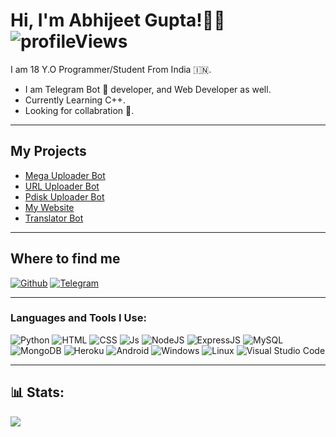 # Hi, I'm Abhijeet Gupta!👨‍💻 <img src="https://komarev.com/ghpvc/?username=AJTimePyro&label=Profile Views&color=blue&style=plastic" alt="profileViews" />

I am 18 Y.O Programmer/Student From India 🇮🇳.

- I am Telegram Bot 🤖 developer, and Web Developer as well.
- Currently Learning C++.
- Looking for collabration 💪.

---
## My Projects

- <a href="https://github.com/AJPyroVerse/MegaUploaderbot">Mega Uploader Bot</a>
- <a href="https://github.com/AJPyroVerse/URL_Uploader_Bot">URL Uploader Bot</a>
- <a href="https://github.com/AJTimePyro/PdiskUploaderBot">Pdisk Uploader Bot</a>
- <a href="https://ajtimepyro.herokuapp.com/">My Website</a>
- <a href="https://github.com/AJTimePyro/TranslatorBot">Translator Bot</a>

---
## Where to find me

[![Github](https://img.shields.io/badge/-Github-181717?style=for-the-badge&logo=Github&logoColor=white)](https://github.com/AJTimePyro)
[![Telegram](https://img.shields.io/badge/Telegram-2CA5E0?style=for-the-badge&logo=telegram&logoColor=white)](https://t.me/AJTimePyro)

---
### Languages and Tools I Use:

![Python](https://img.shields.io/badge/Python-3776AB?style=for-the-badge&logo=python&logoColor=white)
![HTML](https://img.shields.io/badge/HTML5-E34F26?style=for-the-badge&logo=html5&logoColor=white)
![CSS](https://img.shields.io/badge/CSS3-1572B6?style=for-the-badge&logo=css3&logoColor=white)
![Js](https://img.shields.io/badge/JavaScript-323330?style=for-the-badge&logo=javascript&logoColor=F7DF1E)
![NodeJS](https://img.shields.io/badge/Node.js-339933?style=for-the-badge&logo=nodedotjs&logoColor=white)
![ExpressJS](https://img.shields.io/badge/Express.js-000000?style=for-the-badge&logo=express&logoColor=white)
![MySQL](https://img.shields.io/badge/MySQL-00000F?style=for-the-badge&logo=mysql&logoColor=white)
![MongoDB](https://img.shields.io/badge/MongoDB-white?style=for-the-badge&logo=mongodb&logoColor=4EA94B)
![Heroku](https://img.shields.io/badge/Heroku-430098?style=for-the-badge&logo=heroku&logoColor=white)
![Android](https://img.shields.io/badge/Android-3DDC84?style=for-the-badge&logo=android&logoColor=white)
![Windows](https://img.shields.io/badge/Windows-0078D6?style=for-the-badge&logo=windows&logoColor=white)
![Linux](https://img.shields.io/badge/Linux-FCC624?style=for-the-badge&logo=linux&logoColor=black)
![Visual Studio Code](https://img.shields.io/badge/Visual_Studio_Code-0078D4?style=for-the-badge&logo=visual%20studio%20code&logoColor=white)

---
## 📊 Stats:

![](https://metrics.lecoq.io/AJTimePyro?template=classic&base.header=0&base.metadata=0&isocalendar=1&languages=1&people=1&isocalendar.duration=half-year&languages.limit=8&languages.sections=most-used&languages.colors=github&languages.threshold=0%25&languages.indepth=false&languages.recent.load=300&languages.recent.days=14&people.limit=24&people.size=28&people.types=followers%2C%20following&people.identicons=false&people.shuffle=false&config.timezone=Asia%2FCalcutta)

